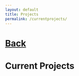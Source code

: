 ```yaml
---
layout: default
title: Projects
permalink: /currentprojects/
---
```

# [Back](/projects/)
# Current Projects
